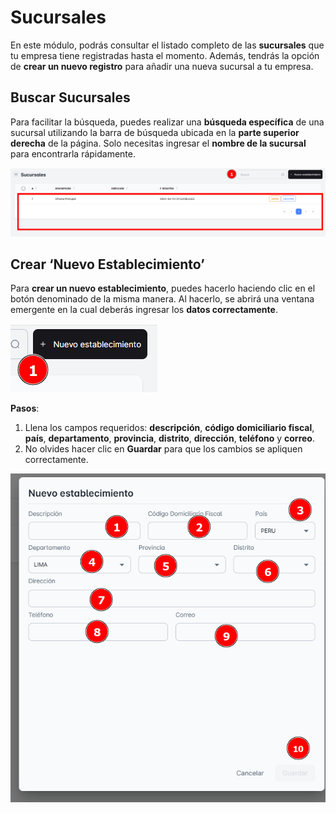 # Sucursales

En este módulo, podrás consultar el listado completo de las **sucursales** que tu empresa tiene registradas hasta el momento. Además, tendrás la opción de **crear un nuevo registro** para añadir una nueva sucursal a tu empresa.

## Buscar Sucursales

Para facilitar la búsqueda, puedes realizar una **búsqueda específica** de una sucursal utilizando la barra de búsqueda ubicada en la **parte superior derecha** de la página. Solo necesitas ingresar el **nombre de la sucursal** para encontrarla rápidamente.

![sucur1](./img9/sucur1.png)

## Crear ‘Nuevo Establecimiento’

Para **crear un nuevo establecimiento**, puedes hacerlo haciendo clic en el botón denominado de la misma manera. Al hacerlo, se abrirá una ventana emergente en la cual deberás ingresar los **datos correctamente**.

![sucur2](./img9/sucur2.png)

**Pasos**:

1. Llena los campos requeridos: **descripción**, **código domiciliario fiscal**, **país**, **departamento**, **provincia**, **distrito**, **dirección**, **teléfono** y **correo**.
2. No olvides hacer clic en **Guardar** para que los cambios se apliquen correctamente.

![sucur3](./img9/sucur3.png)
